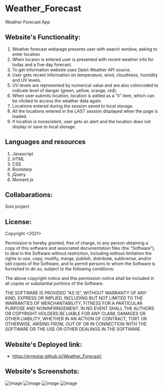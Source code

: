 # Weather_Forecast
 Weather Forecast App


## Website's Functionality:
1. Weather forecast webpage presents user with search window, asking to enter location
2. When locaion is entered user is presented with recent weather info for today and a five day forecast.
3. To get information website uses Open Weather API source.
4. User gets recent information on temperature, wind, cloudiness, humidity and UV levels.
5. UV levels are represented  by numerical value and are also colorcoded to indicate level of danger (green, yellow, orange, red).
6. When user submits location, location is added as a "li" item, which can be clicked to access the weather data again.
7. Locations entered during the session saved to local storage.
8. All the locations entered in the LAST session displayed when the page is loaded.
9. If location is nonexistent, user gets an alert and the location does not display or save to local storage.

## Languages and resources
1. Javascript
2. HTML
3. CSS
4. Bootstarp
5. jQuery
6. Moment.js
## Collabarations:
Solo project
## License:
Copyright <2021> <Ernest Arutiunian>

Permission is hereby granted, free of charge, to any person obtaining a copy of this software and associated documentation files (the "Software"), to deal in the Software without restriction, including without limitation the rights to use, copy, modify, merge, publish, distribute, sublicense, and/or sell copies of the Software, and to permit persons to whom the Software is furnished to do so, subject to the following conditions:

The above copyright notice and this permission notice shall be included in all copies or substantial portions of the Software.

THE SOFTWARE IS PROVIDED "AS IS", WITHOUT WARRANTY OF ANY KIND, EXPRESS OR IMPLIED, INCLUDING BUT NOT LIMITED TO THE WARRANTIES OF MERCHANTABILITY, FITNESS FOR A PARTICULAR PURPOSE AND NONINFRINGEMENT. IN NO EVENT SHALL THE AUTHORS OR COPYRIGHT HOLDERS BE LIABLE FOR ANY CLAIM, DAMAGES OR OTHER LIABILITY, WHETHER IN AN ACTION OF CONTRACT, TORT OR OTHERWISE, ARISING FROM, OUT OF OR IN CONNECTION WITH THE SOFTWARE OR THE USE OR OTHER DEALINGS IN THE SOFTWARE.
 
## Website's Deployed link:
* https://ernestar.github.io/Weather_Forecast/

## Website's Screenshots:
![image](https://user-images.githubusercontent.com/82740498/120326514-ce8b3c80-c2b6-11eb-96b1-4fb255477861.png)
![image](https://user-images.githubusercontent.com/82740498/120326565-dd71ef00-c2b6-11eb-9b88-5d83269a8fec.png)
![image](https://user-images.githubusercontent.com/82740498/120326779-16aa5f00-c2b7-11eb-8940-8e36a5fae1bb.png)
![image](https://user-images.githubusercontent.com/82740498/120326827-21fd8a80-c2b7-11eb-959f-cb9a5c2b599f.png)
